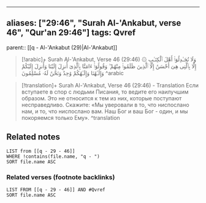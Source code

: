 
---
aliases: ["29:46", "Surah Al-'Ankabut, verse 46", "Qur'an 29:46"]
tags: Qvref
---

parent:: [[q - Al-'Ankabut (29)|Al-'Ankabut]]

> [!arabic]+ Surah Al-'Ankabut, Verse 46 (29:46)
> <span class="quran-arabic">۞ وَلَا تُجَـٰدِلُوٓا۟ أَهْلَ ٱلْكِتَـٰبِ إِلَّا بِٱلَّتِى هِىَ أَحْسَنُ إِلَّا ٱلَّذِينَ ظَلَمُوا۟ مِنْهُمْ ۖ وَقُولُوٓا۟ ءَامَنَّا بِٱلَّذِىٓ أُنزِلَ إِلَيْنَا وَأُنزِلَ إِلَيْكُمْ وَإِلَـٰهُنَا وَإِلَـٰهُكُمْ وَٰحِدٌ وَنَحْنُ لَهُۥ مُسْلِمُونَ</span>
^arabic

> [!translation]+ Surah Al-'Ankabut, Verse 46 (29:46) - Translation
> Если вступаете в спор с людьми Писания, то ведите его наилучшим образом. Это не относится к тем из них, которые поступают несправедливо. Скажите: «Мы уверовали в то, что ниспослано нам, и то, что ниспослано вам. Наш Бог и ваш Бог - один, и мы покоряемся только Ему».
^translation



## Related notes
```dataview
LIST from [[q - 29 - 46]]
WHERE !contains(file.name, "q - ")
SORT file.name ASC
```

### Related verses (footnote backlinks)
```dataview
LIST FROM [[q - 29 - 46]] AND #Qvref
SORT file.name ASC
```

